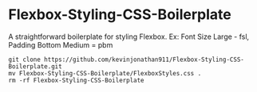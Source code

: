# Flexbox-Styling-CSS-Boilerplate
A straightforward boilerplate for styling Flexbox. Ex: Font Size Large - fsl, Padding Bottom Medium = pbm

`git clone https://github.com/kevinjonathan911/Flexbox-Styling-CSS-Boilerplate.git`\
`mv Flexbox-Styling-CSS-Boilerplate/FlexboxStyles.css .`\
`rm -rf Flexbox-Styling-CSS-Boilerplate`
